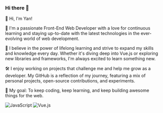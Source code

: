 ### Hi there 👋

👋 Hi, I'm Yan!

🚀 I'm a passionate Front-End Web Developer with a love for continuous learning and staying up-to-date with the latest technologies in the ever-evolving world of web development.

🌱 I believe in the power of lifelong learning and strive to expand my skills and knowledge every day. Whether it's diving deep into Vue.js or exploring new libraries and frameworks, I'm always excited to learn something new.

🛠️ I enjoy working on projects that challenge me and help me grow as a developer. My GitHub is a reflection of my journey, featuring a mix of personal projects, open-source contributions, and experiments.

<!--💬 Let's connect and learn together! Feel free to reach out for collaboration, coding discussions, or just to share your favorite tech discoveries. You can find me on [LinkedIn](https://www.linkedin.com/in/your-profile) too.-->

🎯 My goal: To keep coding, keep learning, and keep building awesome things for the web.

<!--
**yan-s-h/yan-s-h** is a ✨ _special_ ✨ repository because its `README.md` (this file) appears on your GitHub profile.

Here are some ideas to get you started:

- 🔭 I’m currently working on ...
- 🌱 I’m currently learning ...
- 👯 I’m looking to collaborate on ...
- 🤔 I’m looking for help with ...
- 💬 Ask me about ...
- 📫 How to reach me: ...
- 😄 Pronouns: ...
- ⚡ Fun fact: ...
-->

![JavaScript](https://img.shields.io/badge/JavaScript-F7DF1E?style=flat-square&logo=JavaScript&logoColor=ffffff)
![Vue.js](https://img.shields.io/badge/-Vue.js-4FC08D?style=flat-square&logo=Vue.js&logoColor=ffffff)
